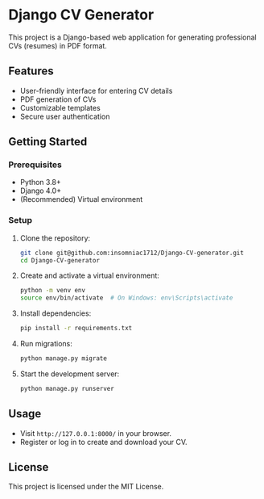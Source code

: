 # Django CV Generator

This project is a Django-based web application for generating professional CVs (resumes) in PDF format.

## Features
- User-friendly interface for entering CV details
- PDF generation of CVs
- Customizable templates
- Secure user authentication

## Getting Started

### Prerequisites
- Python 3.8+
- Django 4.0+
- (Recommended) Virtual environment

### Setup
1. Clone the repository:
   ```bash
   git clone git@github.com:insomniac1712/Django-CV-generator.git
   cd Django-CV-generator
   ```
2. Create and activate a virtual environment:
   ```bash
   python -m venv env
   source env/bin/activate  # On Windows: env\Scripts\activate
   ```
3. Install dependencies:
   ```bash
   pip install -r requirements.txt
   ```
4. Run migrations:
   ```bash
   python manage.py migrate
   ```
5. Start the development server:
   ```bash
   python manage.py runserver
   ```

## Usage
- Visit `http://127.0.0.1:8000/` in your browser.
- Register or log in to create and download your CV.

## License
This project is licensed under the MIT License.
